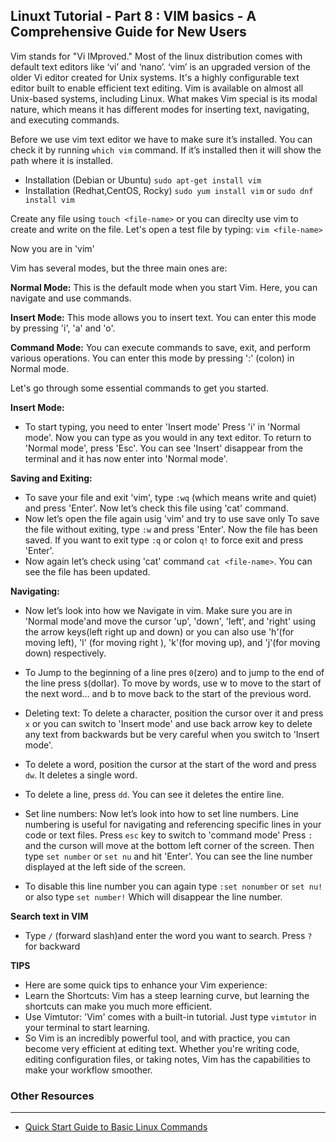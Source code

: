 ## Linuxt Tutorial - Part 8 : VIM basics - A Comprehensive Guide for New Users

Vim stands for "Vi IMproved." Most of the linux distribution comes with default text editors like ‘vi’ and ‘nano’. ‘vim’ is an upgraded version of the older Vi editor created for Unix systems. It's a highly configurable text editor built to enable efficient text editing. Vim is available on almost all Unix-based systems, including Linux. What makes Vim special is its modal nature, which means it has different modes for inserting text, navigating, and executing commands.

Before we use vim text editor we have to make sure it’s installed. You can check it by running `which vim` command. If it’s installed then it will show the path where it is installed. 

+ Installation (Debian or Ubuntu)
`sudo apt-get install vim`
+ Installation (Redhat,CentOS, Rocky)
`sudo yum install vim` or `sudo dnf install vim`

Create any file using `touch <file-name>` or you can direclty use vim to create and write on the file. Let's open a test file by typing: `vim <file-name>`

Now you are in 'vim'

Vim has several modes, but the three main ones are:

**Normal Mode:** This is the default mode when you start Vim. Here, you can navigate and use commands.

**Insert Mode:** This mode allows you to insert text. You can enter this mode by pressing 'i', 'a' and 'o'.

**Command Mode:** You can execute commands to save, exit, and perform various operations. You can enter this mode by pressing ':' (colon) in Normal mode.

Let's go through some essential commands to get you started.

**Insert Mode:** 

+ To start typing, you need to enter 'Insert mode' Press 'i' in 'Normal mode'. Now you can type as you would in any text editor. To return to 'Normal mode', press 'Esc'. You can see 'Insert' disappear from the terminal and it has now enter into 'Normal mode'.

**Saving and Exiting:**

+ To save your file and exit 'vim', type `:wq` (which means write and quiet) and press 'Enter'. Now let’s check this file using 'cat' command. 
+ Now let’s open the file again usig 'vim' and try to use save only 
To save the file without exiting, type `:w` and press 'Enter'. Now the file has been saved. If you want to exit type `:q` or colon `q!` to force exit and press 'Enter'.
+ Now again let’s check using 'cat' command `cat <file-name>`. You can see  the file has been updated.

**Navigating:**
+ Now let’s look into how we Navigate in vim. Make sure you are in 'Normal mode'and move the cursor 'up', 'down', 'left', and 'right' using the arrow keys(left right up and down) or you can also use 'h'(for moving left), 'l' (for moving right ), 'k'(for moving up), and 'j'(for moving down) respectively.

+ To Jump to the beginning of a line pres `0`(zero) and to jump to the end of the line press `$`(dollar).
To move by words, use w to move to the start of the next word… and b to move back to the start of the previous word.

+ Deleting text: 
To delete a character, position the cursor over it and press `x` or you can switch to 'Insert mode' and use back arrow key to delete any text from backwards but be very careful when you switch to 'Insert mode'.
+ To delete a word, position the cursor at the start of the word and press `dw`. It deletes a single word.
+ To delete a line, press `dd`. You can see it deletes the entire line.

+ Set line numbers: Now let’s look into how to set line numbers. Line numbering is useful for navigating and referencing specific lines in your code or text files.
Press `esc` key to switch to 'command mode' Press `:` and the curson will move at the bottom left corner of the screen. Then type `set number` or `set nu` and hit 'Enter'. You can see the line number displayed at the left side of the screen.
+ To disable this line number you can again type `:set nonumber` or `set nu!` or also type `set number!` Which will disappear the line number.

**Search text in VIM**
+ Type `/` (forward slash)and enter the word you want to search. Press `?` for backward 

**TIPS**
+ Here are some quick tips to enhance your Vim experience:
+ Learn the Shortcuts: Vim has a steep learning curve, but learning the shortcuts can make you much more efficient.
+ Use Vimtutor: 'Vim' comes with a built-in tutorial. Just type `vimtutor` in your terminal to start learning.
+ So Vim is an incredibly powerful tool, and with practice, you can become very efficient at editing text. Whether you're writing code, editing configuration files, or taking notes, Vim has the capabilities to make your workflow smoother.

### Other Resources
---
+ [Quick Start Guide to Basic Linux Commands](https://github.com/itandautomation/itandautomation/tree/main/linux-tutorial/linux-commands)
